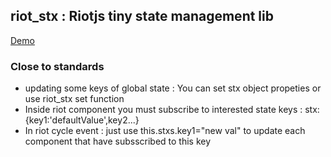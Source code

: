 ## riot_stx : Riotjs tiny state management lib

[Demo](https://plnkr.co/edit/nrU5XDKApGZZd7fb?preview)

### Close to standards
- updating some keys of global state : You can set stx object propeties or use riot_stx set function
- Inside riot component you must subscribe to interested state keys : stx:{key1:'defaultValue',key2...}
- In riot cycle event : just use this.stxs.key1="new val" to update each component that have subsscribed to this key
